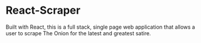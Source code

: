 # React-Scraper
Built with React, this is a full stack, single page web application that allows a user to scrape The Onion for the latest and greatest satire. 
